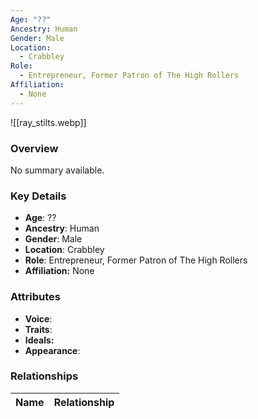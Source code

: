 ```yaml
---
Age: "??"
Ancestry: Human
Gender: Male
Location:
  - Crabbley
Role:
  - Entrepreneur, Former Patron of The High Rollers
Affiliation:
  - None
---
```


![[ray_stilts.webp]]

### Overview
No summary available.

### Key Details
- **Age**: ??
- **Ancestry**: Human
- **Gender**: Male
- **Location**: Crabbley
- **Role**: Entrepreneur, Former Patron of The High Rollers
- **Affiliation:** None

### Attributes
- **Voice**: 
- **Traits**: 
- **Ideals:** 
- **Appearance**:

### Relationships

| Name  | Relationship |
| ----- | ------------ |
